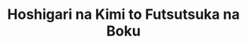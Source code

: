 --- 
title: "Hoshigari na Kimi to Futsutsuka na Boku"
publishdate: "2019-3-19T16:48:46+02:00"
src: "https://365manga.net/manga/hoshigari-na-kimi-to-futsutsuka-na-boku"
image: "https://data.365manga.net/images/thumbnails/24583-hoshigari-na-kimi-to-futsutsuka-na-boku.jpg"
description: "Consists of a collection of oneshots: 1) Covetous You and Insensible Me (Hoshigariana Kimi to Futsutsukana Boku) Never one to get close to strangers, Kai finds himself helpess in the enchanting gaze of a foreigner... 2) Lost in the Darkness Before Dawn (Gyou An ni Mayou) Tatsumi Hiroaki is a swordsman for hire during the Edo Period. Recently, a rise in bandit activity has given him a steady flow of…"
---
